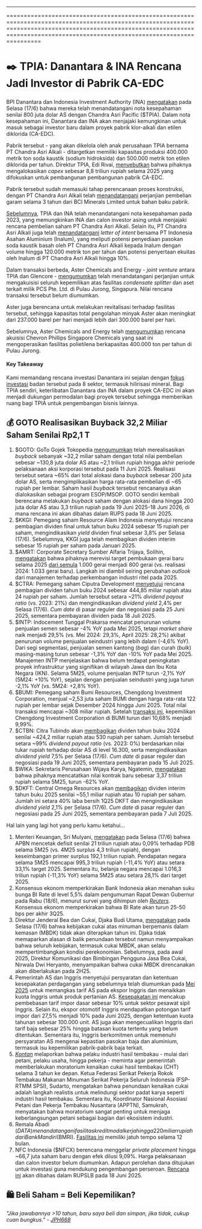 ---

==================================================================================================================================================================================================================================

# ✒️ TPIA: Danantara & INA Rencana Jadi Investor di Pabrik CA-EDC

#####

#####

BPI Danantara dan Indonesia Investment Authority (INA) [mengatakan](https://www.idx.co.id/StaticData/NewsAndAnnouncement/ANNOUNCEMENTSTOCK/From_EREP/202506/e17b2c8920_053641e74d.pdf) pada Selasa (17/6) bahwa mereka telah menandatangani nota kesepahaman senilai 800 juta dolar AS dengan Chandra Asri Pacific ($TPIA). Dalam nota kesepahaman ini, Danantara dan INA akan menjajaki kemungkinan untuk masuk sebagai investor baru dalam proyek pabrik klor-alkali dan etilen diklorida (CA-EDC).

Pabrik tersebut - yang akan dikelola oleh anak perusahaan TPIA bernama PT Chandra Asri Alkali - ditargetkan memiliki kapasitas produksi 400.000 metrik ton soda kaustik (sodium hidroksida) dan 500.000 metrik ton etilen diklorida per tahun. Direktur TPIA, Edi Rivai, [menyebutkan](https://industri.kontan.co.id/news/chandra-asri-tpia-gelontorkan-capex-rp-88-triliun-di-2025-nini-kegunaannya) bahwa pihaknya mengalokasikan _capex_ sebesar 8,8 triliun rupiah selama 2025 yang difokuskan untuk pembangunan pembangunan pabrik CA-EDC.

Pabrik tersebut sudah memasuki tahap perencanaan proses konstruksi, dengan PT Chandra Asri Alkali telah [menandatangani](https://chandra-asri.com/id/news/chandra-asri-menandatangani-perjanjian-offtake-garam-dengan-bci-minerals) perjanjian pembelian garam selama 3 tahun dari BCI Minerals Limited untuk bahan baku pabrik.

[Sebelumnya](https://snips.stockbit.com/snips-terbaru/ina-dan-investor-asing-incar-saham-anak-usaha-tpia), TPIA dan INA telah menandatangani nota kesepahaman pada 2023, yang memungkinkan INA dan calon investor asing untuk menjajaki rencana pembelian saham PT Chandra Asri Alkali. Selain itu, PT Chandra Asri Alkali juga telah [menandatangani](https://www.idx.co.id/StaticData/NewsAndAnnouncement/ANNOUNCEMENTSTOCK/From_EREP/202310/29bcab0b8e_9789150d5b.pdf) _letter of intent_ bersama PT Indonesia Asahan Aluminium (Inalum), yang meliputi potensi penyediaan pasokan soda kaustik basah oleh PT Chandra Asri Alkali kepada Inalum dengan volume hingga 120.000 metrik ton per tahun dan potensi penyertaan ekuitas oleh Inalum di PT Chandra Asri Alkali hingga 10%.

Dalam transaksi berbeda, Aster Chemicals and Energy - _joint venture_ antara TPIA dan Glencore - [mengumumkan](https://www.aster.com.sg/pdfs/Aster%20PCS%20Press%20Release_Final.pdf) telah menandatangani perjanjian untuk mengakuisisi seluruh kepemilikan atas fasilitas _condensate splitter_ dan aset terkait milik PCS Pte. Ltd. di Pulau Jurong, Singapura. Nilai rencana transaksi tersebut belum diumumkan.

Aster juga berencana untuk melakukan revitalisasi terhadap fasilitas tersebut, sehingga kapasitas total pengolahan minyak Aster akan meningkat dari 237.000 barel per hari menjadi lebih dari 300.000 barel per hari.

Sebelumnya, Aster Chemicals and Energy telah [mengumumkan](https://www.aster.com.sg/pdfs/Press%20Release%20CAPGC%20Completes%20Acquisition%20of%20SECP-1.pdf) rencana akuisisi Chevron Phillips Singapore Chemicals yang saat ini mengoperasikan fasilitas polietilena berkapasitas 400.000 ton per tahun di Pulau Jurong.

#### Key Takeaway

Kami memandang rencana investasi Danantara ini sejalan dengan [fokus investasi](https://snips.stockbit.com/snips-terbaru/-danantara-investasi-us5-miliar-pada-2025-rumor-suntikan-dana-untuk-giaa) badan tersebut pada 8 sektor, termasuk hilirisasi mineral. Bagi TPIA sendiri, keterlibatan Danantara dan INA dalam proyek CA-EDC ini akan menjadi dukungan permodalan bagi proyek tersebut sehingga memberikan ruang bagi TPIA untuk pengembangan bisnis lainnya.

## 💰 GOTO Realisasikan Buyback 32,2 Miliar Saham Senilai Rp2,1 T

1.  $GOTO: GoTo Gojek Tokopedia [mengumumkan](https://www.idx.co.id/StaticData/NewsAndAnnouncement/ANNOUNCEMENTSTOCK/From_EREP/202506/da0c9fe5c9_3b9126275a.pdf) telah merealisasikan _buyback_ sebanyak ~32,2 miliar saham dengan total nilai pembelian sebesar ~130,8 juta dolar AS atau ~2,1 triliun rupiah hingga akhir periode pelaksanaan aksi korporasi tersebut pada 11 Juni 2025. Realisasi tersebut setara ~65% dari total alokasi dana _buyback_ sebesar 200 juta dolar AS, serta mengimplikasikan harga rata-rata pembelian di ~65 rupiah per lembar. Saham hasil _buyback_ tersebut rencananya akan dialokasikan sebagai program ESOP/MSOP. GOTO sendiri kembali berencana melakukan _buyback_ saham dengan alokasi dana hingga 200 juta dolar AS atau 3,3 triliun rupiah pada 19 Juni 2025-18 Juni 2026, di mana rencana ini akan dibahas dalam RUPS pada 18 Juni 2025.
2.  $KKGI: Pemegang saham Resource Alam Indonesia menyetujui rencana pembagian dividen final untuk tahun buku 2024 sebesar 15 rupiah per saham, mengindikasikan _yield_ dividen final sebesar 3,8% per Selasa (17/6). Sebelumnya, KKGI juga telah membagikan dividen interim sebesar 15 rupiah per saham pada Januari 2025.
3.  $AMRT: Corporate Secretary Sumber Alfaria Trijaya, Solihin, [mengatakan](https://insight.kontan.co.id/news/sumber-alfaria-trijaya-amrt-terus-ekspansi-gerai-baru) bahwa pihaknya merevisi target pembukaan gerai baru selama 2025 [dari semula](https://snips.stockbit.com/snips-terbaru/-dpr-as-loloskan-ruu-pajak-belanja-kabinet-trump-dolar-tertekan#:~:text=%24AMRT%3A%20Corporate%20Secretary,Palangkaraya%20dan%20Bengkulu.) 1.000 gerai menjadi 800 gerai (vs. realisasi 2024: 1.033 gerai baru). Langkah ini diambil seiring perubahan _outlook_ dari manajemen terhadap perkembangan industri ritel pada 2025.
4.  $CTRA: Pemegang saham Ciputra Development [menyetujui](https://money.kompas.com/read/2025/06/17/145820826/ciputra-development-ctra-tebar-dividen-rp-44485-miliar) rencana pembagian dividen tahun buku 2024 sebesar 444,85 miliar rupiah atau 24 rupiah per saham. Jumlah tersebut setara ~21% _dividend payout ratio_ (vs. 2023: 21%) dan mengindikasikan _dividend yield_ 2,4% per Selasa (17/6). _Cum date_ di pasar reguler dan negosiasi pada 25 Juni 2025, sementara pembayaran dividen pada 18 Juli 2025.
5.  $INTP: Indocement Tunggal Prakarsa mencatat penurunan volume penjualan semen sebesar -4% YoY pada Mei 2025, tetapi _market share_ naik menjadi 29,5% (vs. Mei 2024: 29,3%, April 2025: 28,2%) akibat penurunan volume penjualan seindustri yang lebih dalam (-4,6% YoY). Dari segi segmentasi, penjualan semen kantong (_bag_) dan curah (_bulk_) masing-masing turun sebesar -1,3% YoY dan -10% YoY pada Mei 2025. Manajemen INTP menjelaskan bahwa belum terdapat peningkatan proyek infrastruktur yang signifikan di wilayah Jawa dan Ibu Kota Negara (IKN). Selama 5M25, volume penjualan INTP turun -2,1% YoY (5M24: +10% YoY), sejalan dengan penjualan seindustri yang juga turun -2,1% YoY (vs. 5M24: +2,8% YoY).
6.  $BUMI: Pemegang saham Bumi Resources, Chengdong Investment Corporation, menjual ~2,53 juta saham BUMI dengan harga rata-rata 122 rupiah per lembar sejak Desember 2024 hingga Juni 2025. Total nilai transaksi mencapai ~308 miliar rupiah. Setelah [transaksi ini](https://www.idx.co.id/StaticData/NewsAndAnnouncement/ANNOUNCEMENTSTOCK/From_EREP/202506/36eba75412_23118c4b42.pdf), kepemilikan Chengdong Investment Corporation di BUMI turun dari 10,68% menjadi 9,99%.
7.  $CTBN: Citra Tubindo akan [membagikan](https://www.idx.co.id/StaticData/NewsAndAnnouncement/ANNOUNCEMENTSTOCK/From_EREP/202506/34318824e8_4ecbf0d10c.pdf) dividen tahun buku 2024 senilai ~424,2 miliar rupiah atau 530 rupiah per saham. Jumlah tersebut setara ~99% _dividend payout ratio_ (vs. 2023: 0%) berdasarkan nilai tukar rupiah terhadap dolar AS di level 16.300, serta mengindikasikan _dividend yield_ 7,5% per Selasa (17/6). _Cum date_ di pasar reguler dan negosiasi pada 19 Juni 2025, sementara pembayaran pada 15 Juli 2025.
8.  $WIKA: Sekretaris Perusahaan Wijaya Karya, Ngatemin, [mengatakan](https://industri.kontan.co.id/news/wijaya-karya-wika-bukukan-kontrak-baru-rp-337-triliun-hingga-mei-2025) bahwa pihaknya mencatatkan nilai kontrak baru sebesar 3,37 triliun rupiah selama 5M25, turun \-62% YoY.
9.  $DKFT: Central Omega Resources akan [membagikan](https://www.idx.co.id/StaticData/NewsAndAnnouncement/ANNOUNCEMENTSTOCK/From_EREP/202506/1f623eba9a_18599b6950.pdf) dividen interim tahun buku 2025 senilai ~55,1 miliar rupiah atau 10 rupiah per saham. Jumlah ini setara 40% laba bersih 1Q25 DKFT dan mengindikasikan _dividend yield_ 2,1% per Selasa (17/6). _Cum date_ di pasar reguler dan negosiasi pada 25 Juni 2025, sementara pembayaran pada 7 Juli 2025.

Hal lain yang lagi hot yang perlu kamu ketahui...

1.  Menteri Keuangan, Sri Mulyani, [mengatakan](https://nasional.kontan.co.id/news/apbn-defisit-rp-21-triliun-per-akhir-mei-2025) pada Selasa (17/6) bahwa APBN mencetak defisit senilai 21 triliun rupiah atau 0,09% terhadap PDB selama 5M25 (vs. 4M25 surplus 4,3 triliun rupiah), dengan keseimbangan primer surplus 192,1 triliun rupiah. Pendapatan negara selama 5M25 mencapai 995,3 triliun rupiah (-11,4% YoY) atau setara 33,1% target 2025. Sementara itu, belanja negara mencapai 1.016,3 triliun rupiah (-11,3% YoY) selama 5M25 atau setara 28,1% dari target 2025.
2.  Konsensus ekonom memperkirakan Bank Indonesia akan menahan suku bunga BI Rate di level 5,5% dalam pengumuman Rapat Dewan Gubernur pada Rabu (18/6), menurut survei yang dihimpun oleh _[Reuters](https://www.reuters.com/world/asia-pacific/bank-indonesia-hold-rates-steady-550-june-18-2025-06-16/)_. Konsensus ekonom memperkirakan bahwa BI Rate akan turun 25-50 bps per akhir 3Q25.
3.  Direktur Jenderal Bea dan Cukai, Djaka Budi Utama, [mengatakan](https://kumparan.com/kumparanbisnis/perdana-ikuti-apbn-kita-dirjen-bea-cukai-bicara-soal-cukai-minuman-berpemanis-25HjWSTMvx6/4) pada Selasa (17/6) bahwa kebijakan cukai atas minuman berpemanis dalam kemasan (MBDK) tidak akan diterapkan tahun ini. Djaka tidak memaparkan alasan di balik penundaan tersebut namun menyampaikan bahwa seluruh kebijakan, termasuk cukai MBDK, akan selalu mempertimbangkan kondisi perekonomian. Sebelumnya, pada awal 2025, Direktur Komunikasi dan Bimbingan Pengguna Jasa Bea Cukai, Nirwala Dwi Heryanto, menyampaikan bahwa cukai MBDK direncanakan akan diberlakukan pada 2H25.
4.  Pemerintah AS dan Inggris menyetujui persyaratan dan ketentuan kesepakatan perdagangan yang sebelumnya telah diumumkan pada [Mei 2025](https://snips.stockbit.com/snips-terbaru/-ri-setop-impor-beras-stok-tertinggi-dalam-57-tahun#:~:text=Presiden%20AS%2C%20Donald,minggu%20ke%20depan.) untuk memangkas tarif AS pada ekspor Inggris dan menaikkan kuota Inggris untuk produk pertanian AS. [Kesepakatan ini](https://www.bloomberg.com/news/articles/2025-06-16/starmer-trump-agree-to-implement-tariff-cutting-trade-deal) mencakup pembebasan tarif impor dasar sebesar 10% untuk sektor pesawat sipil Inggris. Selain itu, ekspor otomotif Inggris mendapatkan potongan tarif impor dari 27,5% menjadi 10% pada Juni 2025, dengan ketentuan kuota tahunan sebesar 100.000 unit. AS juga akan mengecualikan Inggris dari tarif baja sebesar 25% hingga batasan kuota tertentu yang belum ditentukan. Sementara itu, Inggris berkomitmen untuk memenuhi persyaratan AS mengenai kepastian pasokan baja dan aluminium, termasuk isu kepemilikan pabrik-pabrik baja terkait.
5.  _[Kontan](https://industri.kontan.co.id/news/pelaku-industri-minta-pemerintah-moratorium-kenaikan-cukai-hasil-tembakau)_ melaporkan bahwa pelaku industri hasil tembakau - mulai dari petani, pelaku usaha, hingga pekerja - meminta agar pemerintah memberlakukan moratorium kenaikan cukai hasil tembakau (CHT) selama 3 tahun ke depan. Ketua Federasi Serikat Pekerja Rokok Tembakau Makanan Minuman Serikat Pekerja Seluruh Indonesia (FSP-RTMM SPSI), Sudarto, mengatakan bahwa penundaan kenaikan cukai adalah langkah realistis untuk melindungi sektor padat karya seperti industri hasil tembakau. Sementara itu, Koordinator Nasional Asosiasi Petani dan Pekerja Tembakau Nusantara (APPTN), Samukrah, menyatakan bahwa moratorium sangat penting untuk menjaga keberlangsungan petani sebagai bagian dari ekosistem industri.
6.  Remala Abadi ($DATA) menandatangani fasilitas kredit modal kerja hingga 220 miliar rupiah dari Bank Mandiri ($BMRI). [Fasilitas ini](https://www.idx.co.id/StaticData/NewsAndAnnouncement/ANNOUNCEMENTSTOCK/From_EREP/202506/e9ef67e4ba_c6c7d89410.pdf) memiliki jatuh tempo selama 12 bulan.
7.  NFC Indonesia ($NFCX) berencana menggelar _private placement_ hingga ~66,7 juta saham baru dengan efek dilusi 9,09%. Harga pelaksanaan dan calon investor belum diumumkan. Adapun perolehan dana ditujukan untuk investasi guna mendukung pengembangan perseroan. [Rencana ini](https://www.idx.co.id/StaticData/NewsAndAnnouncement/ANNOUNCEMENTSTOCK/From_EREP/202506/2cf88d8cfd_149e3df7a0.pdf) akan dibahas dalam RUPSLB pada 18 Juni 2025.

## 🛍️ Beli Saham = Beli Kepemilikan?

###### _"Jika jawabannya >10 tahun, baru saya beli dan simpan, jika tidak, cukup cuan bungkus." -_ _[JPH668](https://stockbit.com/JPH668?source=0)_

#####
